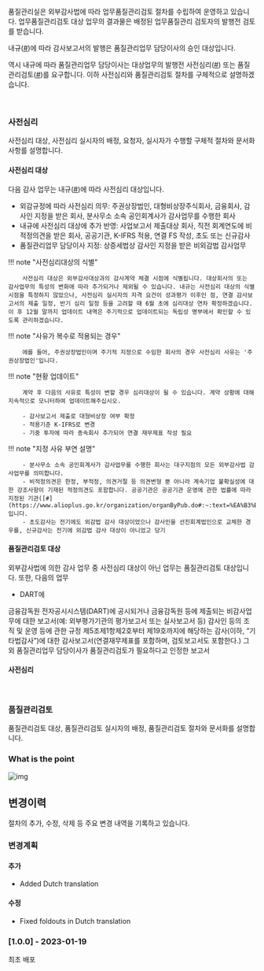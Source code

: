 <!-- ## 사전심리와 품질관리검토 -->

품질관리실은 외부감사법에 따라 업무품질관리검토 절차를 수립하여 운영하고 있습니다. 업무품질관리검토 대상 업무의 결과물은 배정된 업무품질관리 검토자의 발행전 검토를 받습니다.

내규([#](../policy/90-%ED%92%88%EC%A7%88%EA%B4%80%EB%A6%AC%EA%B7%9C%EC%A0%95#29))에 따라 감사보고서의 발행은 품질관리업무 담당이사의 승인 대상입니다.

역시 내규에 따라 품질관리업무 담당이사는 대상업무의 발행전 사전심리([#](https://seonjin-qualitycontrol.github.io/policy.github.io/policy/90-%ED%92%88%EC%A7%88%EA%B4%80%EB%A6%AC%EA%B7%9C%EC%A0%95/#35)) 또는 품질관리검토([#](https://seonjin-qualitycontrol.github.io/policy.github.io/policy/90-%ED%92%88%EC%A7%88%EA%B4%80%EB%A6%AC%EA%B7%9C%EC%A0%95/#401))를 요구합니다. 이하 사전심리와 품질관리검토 절차를 구체적으로 설명하겠습니다. 

<br>

### 사전심리

사전심리 대상, 사전심리 실시자의 배정, 요청자, 실시자가 수행할 구체적 절차와 문서화 사항를 설명합니다.

#### 사전심리 대상

다음 감사 업무는 내규([#](https://seonjin-qualitycontrol.github.io/policy.github.io/policy/90-%ED%92%88%EC%A7%88%EA%B4%80%EB%A6%AC%EA%B7%9C%EC%A0%95/#35))에 따라 사전심리 대상입니다.

- 외감규정에 따라 사전심리 의무: 주권상장법인, 대형비상장주식회사, 금융회사, 감사인 지정을 받은 회사, 분사무소 소속 공인회계사가 감사업무를 수행한 회사
- 내규에 사전심리 대상에 추가 반영: 사업보고서 제출대상 회사, 직전 회계연도에 비적정의견을 받은 회사, 공공기관, K-IFRS 적용, 연결 FS 작성, 초도 또는 신규감사
- 품질관리업무 담당이사 지정: 상증세법상 감사인 지정을 받은 비외감법 감사업무

!!! note "사전심리대상의 식별"

        사전심리 대상은 외부감사대상과의 감사계약 체결 시점에 식별됩니다. 대상회사의 또는 감사업무의 특성의 변화애 따라 추가되거나 제외될 수 있습니다. 내규는 사전심리 대상의 식별 시점을 특정하지 않았으나, 사전심리 실시자의 자격 요건이 성과평가 이후인 점, 연결 감사보고서의 제출 일정, 반기 심리 일정 등을 고려할 때 6월 초에 심리대상 연차 확정하겠습니다. 이 후 12월 말까지 업데이트 내역은 주기적으로 업데이트되는 독립성 명부에서 확인할 수 있도록 관리하겠습니다.

!!! note "사유가 복수로 적용되는 경우"

        에를 들어, 주권상장법인이며 주기적 지정으로 수임한 회사의 경우 사전심리 사유는 '주권상장법인'입니다. 

!!! note "현황 업데이트"

        계약 후 다음의 사유로 특성이 변할 경우 심리대상이 될 수 있습니다. 계약 상황에 대해 지속적으로 모니터하여 업데이트해주십시오.
        
        - 감사보고서 제출로 대형비상장 여부 확정
        - 적용기준 K-IFRS로 변경
        - 기중 투자에 따라 종속회사 추가되어 연결 재무제표 작성 필요

!!! note "지정 사유 부연 설명"

        - 분사무소 소속 공인회계사가 감사업무를 수행한 회사는 대구지점의 모든 외부감사법 감사업무를 의미합니다. 
        - 비적정의견은 한정, 부적정, 의견거절 등 의견변형 뿐 아니라 계속기업 불확실성에 대한 강조사항이 기재된 적정의견도 포함합니다. 공공기관은 공공기관 운영에 관한 법률에 따라 지정된 기관([#](https://www.alioplus.go.kr/organization/organByPub.do#:~:text=%EA%B3%B5%EA%B3%B5(%E5%85%AC%E5%85%B1)%EA%B8%B0%EA%B4%80%EC%9D%B4%20%EB%AC%B4%EC%8A%A8,%EC%A7%80%EC%A0%95%ED%95%9C%20%EA%B8%B0%EA%B4%80%EC%9D%84%20%EC%9D%98%EB%AF%B8%ED%95%A9%EB%8B%88%EB%8B%A4.))입니다. 
        - 초도감사는 전기에도 외감법 감사 대상이었으나 감사인을 선진회계법인으로 교체한 경우를, 신규감사는 전기에 외감법 감사 대상이 아니었고 당기 

#### 품질관리검토 대상 

외부감사법에 의한 감사 업무 중 사전심리 대상이 아닌 업무는 품질관리검토 대상입니다. 또한, 다음의 업무

- DART에 

금융감독원 전자공시시스템(DART)에 공시되거나 금융감독원 등에 제출되는 비감사업무에 대한 보고서(예: 외부평가기관의 평가보고서 또는 실사보고서 등)
감사인 등의 조직 및 운영 등에 관한 규정 제5조제1항제2호부터 제19호까지에 해당하는 감사(이하, “기타법감사”)에 대한 감사보고서(연결재무제표를 포함하며, 검토보고서도 포함한다.)
그 외 품질관리업무 담당이사가 품질관리검토가 필요하다고 인정한 보고서

#### 사전심리 




<br>

### 품질관리검토 

품질관리검토 대상, 품질관리검토 실시자의 배정, 품질관리검토 절차와 문서화를 설명합니다.

### What is the point

![img](http://t3.gstatic.com/licensed-image?q=tbn:ANd9GcSFe9ShSurjuKqi5axvhoY3162zMSRNn6yy66o3vKH9V-GkmocA8DjSJSYDnddMvjrYlGKwoLccdB7yk2c)

## 변경이력

절차의 추가, 수정, 삭제 등 주요 변경 내역을 기록하고 있습니다.

### 변경계획

#### 추가

- Added Dutch translation

#### 수정

- Fixed foldouts in Dutch translation

### [1.0.0] - 2023-01-19

최초 배포

<!-- 추가/변경/삭제 -->